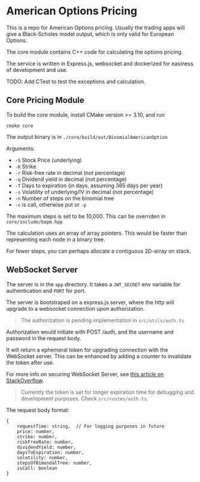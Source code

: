 # American Options Pricing

This is a repo for American Options pricing. Usually the trading apps will give a Black-Scholes model output, which is only valid for European Options.

The core module contains C++ code for calculating the options pricing.

The service is written in Express.js, websocket and dockerized for easiness of development and use.

TODO: Add CTest to test the exceptions and calculation.

## Core Pricing Module

To build the core module, install CMake version >= 3.10, and run

```shell
cmake core
```

The output binary is in `./core/build/out/BinomialAmericanOption`

Arguments:

- `-S` Stock Price (underlying)
- `-K` Strike
- `-r` Risk-free rate in decimal (not percentage)
- `-q` Dividend yield in decimal (not percentage)
- `-T` Days to expiration (in days, assuming 365 days per year)
- `-s` Volatility of underlying/IV in decimal (not percentage)
- `-n` Number of steps on the binomial tree
- `-c` is call, otherwise put or `-p`

The maximum steps is set to be 10,000. This can be overriden in `core/include/bopm.hpp`

The calculation uses an array of array pointers. This would be faster than representing each node in a binary tree.

For fewer steps, you can perhaps allocate a contiguous 2D-array on stack.

## WebSocket Server

The server is in the `app` directory. It takes a `JWT_SECRET` env variable for authentication and `PORT` for port.

The server is bootstraped on a express.js server, where the http will upgrade to a websocket connection upon authorization.

> The authorization is pending implementation in `src/utils/auth.ts`

Authorization would initiate with POST /auth, and the username and password in the request body.

It will return a ephemeral token for upgrading connection with the WebSocket server. This can be enhanced by adding a counter to invalidate the token after use.

For more info on securing WebSocket Server, see [this article on StackOverflow](https://stackoverflow.com/questions/4361173/http-headers-in-websockets-client-api).

> Currently the token is set for longer expiration time for debugging and development purposes. Check `src/routes/auth.ts`.

The request body format:

```
{
    requestTime: string,  // For logging purposes in future
    price: number,
    strike: number,
    riskFreeRate: number,
    dividendYield: number,
    daysToExpiration: number,
    volatility: number,
    stepsOfBimondalTree: number,
    isCall: boolean
}

```
